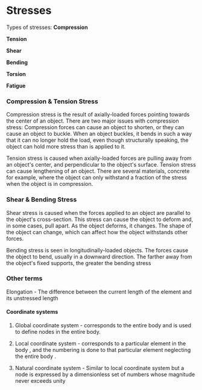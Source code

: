 # Stresses

Types of stresses:
**Compression**

**Tension**

**Shear**

**Bending**

**Torsion**

**Fatigue**



### Compression & Tension Stress
Compression stress is the result of axially-loaded forces pointing towards the center of an object. There are two major issues with compression stress: Compression forces can cause an object to shorten, or they can cause an object to buckle. When an object buckles, it bends in such a way that it can no longer hold the load, even though structurally speaking, the object can hold more stress than is applied to it.

Tension stress is caused when axially-loaded forces are pulling away from an object's center, and perpendicular to the object's surface. Tension stress can cause lengthening of an object. There are several materials, concrete for example, where the object can only withstand a fraction of the stress when the object is in compression.

### Shear & Bending Stress
Shear stress is caused when the forces applied to an object are parallel to the object's cross-section. This stress can cause the object to deform and, in some cases, pull apart. As the object deforms, it changes. The shape of the object can change, which can affect how the object withstands other forces.

Bending stress is seen in longitudinally-loaded objects. The forces cause the object to bend, usually in a downward direction. The farther away from the object's fixed supports, the greater the bending stress

### Other terms
Elongation - The difference between the current length of the element and its unstressed length

#### Coordinate systems
1. Global coordinate system - corresponds to the entire body and is used to define nodes in the entire body.

2. Local coordinate system - corresponds to a particular element in the body , and the numbering is done to that particular element neglecting the entire body .

3. Natural coordinate system - Similar to local coordinate system but a node is expressed by a dimensionless set of numbers whose magnitude never exceeds unity

